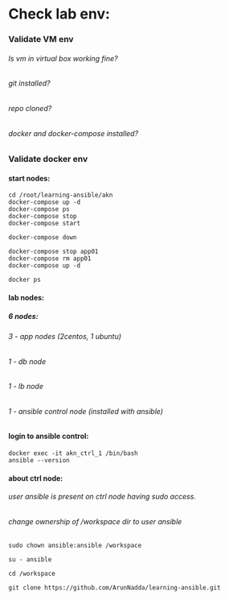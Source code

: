 # Check lab env:

### Validate VM env
###### Is vm in virtual box working fine?
###### git installed?
###### repo cloned?
###### docker and docker-compose installed?


### Validate docker env

#### start nodes:

```
cd /root/learning-ansible/akn
docker-compose up -d
docker-compose ps
docker-compose stop 
docker-compose start

docker-compose down

docker-compose stop app01
docker-compose rm app01
docker-compose up -d

docker ps
```

#### lab nodes:

##### 6 nodes:
###### 3 - app nodes (2centos, 1 ubuntu)
###### 1 - db node
###### 1 - lb node
###### 1 - ansible control node (installed with ansible)


#### login to ansible control:

```
docker exec -it akn_ctrl_1 /bin/bash
ansible --version
```



#### about ctrl node:

###### user ansible is present on ctrl node having sudo access.
###### change ownership of /workspace dir to user ansible

```
sudo chown ansible:ansible /workspace

su - ansible 

cd /workspace

git clone https://github.com/ArunNadda/learning-ansible.git

```

